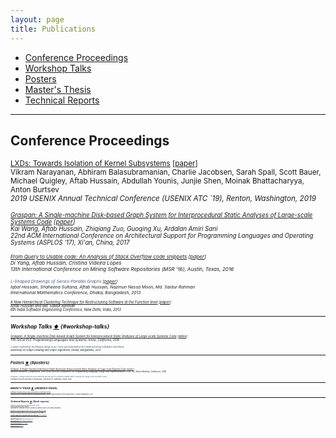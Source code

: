 ```yaml
---
layout: page
title: Publications
---
```


- [Conference Proceedings](#conference-papers) 
- [Workshop Talks](#workshop-talks)
- [Posters](#posters)
- [Master's Thesis](#masters-thesis)
- [Technical Reports](#tech-reports)

____________


## Conference Proceedings 
<!-- <a href="#top">⬆</a> {#conference-papers}  -->

<small>[LXDs: Towards Isolation of Kernel
Subsystems](https://www.usenix.org/conference/atc19/presentation/narayanan) [[paper](./documents/pubs/lxds-usenix19.pdf)]<br>Vikram
Narayanan, Abhiram Balasubramanian, Charlie Jacobsen, Sarah Spall,
Scott Bauer, Michael Quigley, Aftab Hussain, Abdullah Younis, Junjie Shen,
Moinak Bhattacharyya, Anton Burtsev <br><i>2019 USENIX Annual Technical
Conference (USENIX ATC `19), Renton, Washington, 2019


<small>[Graspan: A Single-machine Disk-based Graph System for
Interprocedural Static Analyses of Large-scale Systems
Code](https://dl.acm.org/citation.cfm?id=3037744&lipi=urn%253Ali%253Apage%253Ad_flagship3_profile_view_base%253Bj%252FWF7nPxSumRpdx0FsthYQ%253D%253D) [[paper](./documents/pubs/asplos17-graspan.pdf)]<br>Kai Wang, Aftab Hussain, Zhiqiang Zuo, Guoqing Xu, Ardalan Amiri Sani <br><i>
22nd ACM International Conference on Architectural Support for Programming
Languages and Operating Systems (ASPLOS '17), Xi'an, China, 2017
 

<small>[From Query to Usable code: An Analysis of Stack Overflow code
snippets](https://dl.acm.org/citation.cfm?id=2901767) [[paper](https://arxiv.org/pdf/1605.04464.pdf)] <br>Di Yang, Aftab
Hussain, Cristina Videira Lopes <br><i>13th International Conference on Mining
Software Repositories (MSR '16), Austin, Texas, 2016


<small><font color="3F5E8C">L-Shaped Drawings of Series-Parallel Graphs</font> [[paper](/documents/pubs/imc13-l-shaped-drawing.pdf)] <br> Iqbal Hossain,
Shaheena Sultana, Aftab Hussain, Nazmun Nessa Moon, Md. Saidur Rahman <br><i>International Mathematics Conference, Dhaka, Bangladesh, 2013


<small>[A New Hierarchical Clustering Technique for Restructuring Software
at the Function level](https://dl.acm.org/citation.cfm?id=2442761) [[paper](/documents/pubs/isec13-soft-clustering.pdf)] <br> Aftab
Hussain and Md. Saidur Rahman <br><i>6th India Software Engineering Conference,
New Delhi, India, 2013


____________

## Workshop Talks <a href="#top">⬆</a>  {#workshop-talks}

<small>[Graspan: A Single-machine Disk-based Graph System for
Interprocedural Static Analyses of Large-scale Systems
Code](http://socalpls.github.io/archive/2016nov/) [[slides](/documents/pubs/socalpls16-graspan-presentation.pdf)] <br><i>17th
SoCal PLS: Programming Languages and Systems, Irvine, California, 2016
        

<small><font color="3F5E8C">A New Clustering Technique using (k,w)-Core Decomposition for Restructuring Software Functions</font> <br><i>Workshop on Graph Drawing and Graph Algorithms, Dhaka, Bangladesh, 2013   

____________

## Posters <a href="#top">⬆</a>  {#posters}

<small>[Graspan: A Single-machine Disk-based Graph System for
Interprocedural Static Analyses of Large-scale Systems
Code](https://pldi16.sigplan.org/track/Student+Research+Competition+%28SRC%29#About) [[poster](/documents/pubs/asplos17-graspan-poster.pdf)]<br><i>Student Research Competition, 37th ACM SIGPLAN conference
on Programming Language Design and Implementation (PLDI '16), Santa
Barbara, California, 2016
       

<small><font color="#3F5E8C">Graspan: A Single-machine Disk-based Graph System for
Interprocedural Static Analyses of Large-scale Systems Code</font> <br><i>Computer Science Research Showcase, University of California,
Irvine, 2016     

____________


## Master's Thesis <a href="#top">⬆</a> 	{#masters-thesis}		

<small>[Software Restructuring using Hierarchical
Clustering](http://lib.buet.ac.bd:8080/xmlui/handle/123456789/3271) [[thesis](/documents/pubs/ms-thesis.pdf)]<br><i>Department of Computer Science, Bangladesh
University of Engineering and Technology (BUET), Dhaka, Bangladesh, 2012
   
                                                
____________

## Technical Reports <a href="#top">⬆</a>  {#tech-reports}	

<small><font color="#3F5E8C">Common Vulnerabilities and Exposures in the Cloud</font> <br>Aftab
Hussain and Anton Burtsev <br><i>Department of Computer Science, University of
California, Irvine, 2018 (under preparation) 

<small>[An Implementation Overview of an IDL Generation Framework
Based on DSA](/documents/pubs/tech-report18-dsa-idl.pdf)<br> Aftab
Hussain and Anton Burtsev <br><i>Department of Computer Science, University of
California, Irvine, 2018 

<small>[Systemized Program Analyses: A Big Data Perspective on Scaling Large-Scale Code Analyses](/documents/pubs/tech-report17-big-data-perspective.pdf)<br> Guoqing Xu, Zhiqiang Zuo, Kai Wang, Aftab Hussain, and Khanh Nguyen<br><i>University of California, Irvine, 2017 

<small><font color="#3F5E8C">A Study on Memory Consistency Approaches in Distributed Shared
Memory Systems</font> <br>Aftab Hussain and Isaac Scherson <br><i>Department of
Computer Science, University of California, Irvine, 2016

<small>[GraphDTC: A Graph Processing System for Scalable and Precise
Program Analysis](/documents/pubs/tech-report15-graphdtc.pdf)<br>Aftab
Hussain and Guoqing Xu <br><i>Department of Computer Science, University
of California, Irvine, 2015

<small>[A Holistic Look at Requirements Engineering Practices in the
Gaming Industry](/documents/pubs/tech-report15-re-gaming.pdf)<br>Aftab
Hussain, Omar Asadi, Debra Richardson <br><i> Department of Informatics,
University of California, Irvine, 2015

<small>[Effect of Follow and Watch Relationships in Pull Requests (in
Github)](/documents/pubs/tech-report14-follow-watch.pdf)<br> Di Yang, Aftab
Hussain, Cristina Videira Lopes<br><i>Department of Informatics, University
of California, Irvine, 2014
